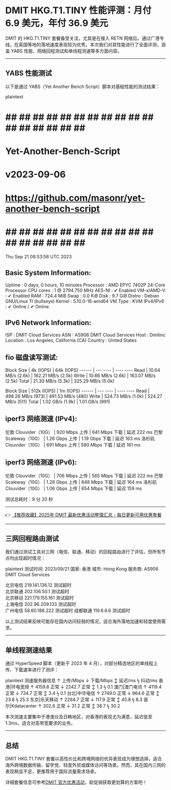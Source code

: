 # DMIT HKG.T1.TINY 性能评测：月付 6.9 美元，年付 36.9 美元

DMIT 的 HKG.T1.TINY 套餐备受关注，尤其是在接入 RETN 网络后，通过广港专线，在英国等地的落地速度表现较为优秀。本次我们对其性能进行了全面评测，涵盖 YABS 性能、网络回程测试和单线程测速等多方面内容。

---

## YABS 性能测试

以下是通过 YABS（Yet Another Bench Script）脚本对基础性能的测试结果：

plaintext
# ## ## ## ## ## ## ## ## ## ## ## ## ## ## ## ## ## #
#              Yet-Another-Bench-Script              #
#                     v2023-09-06                    #
# https://github.com/masonr/yet-another-bench-script #
# ## ## ## ## ## ## ## ## ## ## ## ## ## ## ## ## ## #

Thu Sep 21 08:53:58 UTC 2023

Basic System Information:
---------------------------------
Uptime     : 0 days, 0 hours, 10 minutes
Processor  : AMD EPYC 7402P 24-Core Processor
CPU cores  : 1 @ 2794.750 MHz
AES-NI     : ✔ Enabled
VM-x/AMD-V : ✔ Enabled
RAM        : 724.4 MiB
Swap       : 0.0 KiB
Disk       : 9.7 GiB
Distro     : Debian GNU/Linux 11 (bullseye)
Kernel     : 5.10.0-16-amd64
VM Type    : KVM
IPv4/IPv6  : ✔ Online / ✔ Online

IPv6 Network Information:
---------------------------------
ISP        : DMIT Cloud Services
ASN        : AS906 DMIT Cloud Services
Host       : Dmitinc
Location   : Los Angeles, California (CA)
Country    : United States

fio 磁盘读写测试:
---------------------------------
Block Size | 4k            (IOPS) | 64k           (IOPS)
  ------   | ---            ----  | ----           ---- 
Read       | 10.64 MB/s    (2.6k) | 162.21 MB/s   (2.5k)
Write      | 10.66 MB/s    (2.6k) | 163.07 MB/s   (2.5k)
Total      | 21.30 MB/s    (5.3k) | 325.29 MB/s   (5.0k)

Block Size | 512k          (IOPS) | 1m            (IOPS)
  ------   | ---            ----  | ----           ---- 
Read       | 498.26 MB/s    (973) | 491.53 MB/s    (480)
Write      | 524.73 MB/s   (1.0k) | 524.27 MB/s    (511)
Total      | 1.02 GB/s     (1.9k) | 1.01 GB/s      (991)

iperf3 网络测速 (IPv4):
---------------------------------
伦敦 Clouvider（10G）      | 920 Mbps 上传 | 641 Mbps 下载 | 延迟 222 ms
巴黎 Scaleway（10G）      | 1.26 Gbps 上传 | 1.19 Gbps 下载 | 延迟 163 ms
洛杉矶 Clouvider（10G）  | 691 Mbps 上传 | 580 Mbps 下载 | 延迟 161 ms

iperf3 网络测速 (IPv6):
---------------------------------
伦敦 Clouvider（10G）      | 706 Mbps 上传 | 565 Mbps 下载 | 延迟 222 ms
巴黎 Scaleway（10G）      | 1.28 Gbps 上传 | 848 Mbps 下载 | 延迟 164 ms
洛杉矶 Clouvider（10G）  | 1.06 Gbps 上传 | 654 Mbps 下载 | 延迟 159 ms

测试总耗时：9 分 20 秒


---

👉 [【推荐收藏】2025年 DMIT 最新优惠活动整理汇总 - 每日更新可用优惠套餐](https://bit.ly/dmit_coupon)

---

## 三网回程路由测试

我们通过测试工具对三网（电信、联通、移动）的回程路由进行了评估，但所有节点均出现超时情况：

plaintext
测试时间: 2023/09/21
国家: 香港
城市: Hong Kong
服务商: AS906 DMIT Cloud Services

北京电信 219.141.136.12   测试超时  
北京联通 202.106.50.1     测试超时  
北京移动 221.179.155.161  测试超时  
上海电信 202.96.209.133   测试超时  
广州电信 58.60.188.222    测试超时
成都联通 119.6.6.6        测试超时


以上测试结果反映可能存在国内访问较弱的情况，适合海外落地加速和轻度使用需求。

---

## 单线程测速结果

通过 HyperSpeed 脚本（更新于 2023 年 4 月），对部分精选地区的单线程上传、下载速率进行了测评：

plaintext
测速服务器信息   ↑ 上传/Mbps ↓ 下载/Mbps ↕ 延迟/ms ϟ 抖动/ms
香港|环电宽频    ↑ 4159.8 正常 ↓ 2242.7 正常 ↕ 1.3 ϟ 0.1
澳门|澳门电讯    ↑ 4119.4 正常 ↓ 734.7 正常  ↕ 3.4 ϟ 0.1
台北|中华电信    ↑ 2749.0 正常 ↓ 964.6 正常  ↕ 23.8 ϟ 25.3
东京|乐天移动    ↑ 2264.7 正常 ↓ 117.9 正常  ↕ 45.8 ϟ 8.3
首尔|Kdatacenter ↑  302.6 正常 ↓  31.2 正常  ↕ 38.7 ϟ 30.2


本次测速主要集中于港澳台及日韩地区，对香港的表现尤为满意，延迟低至 1.3ms，适合对高带宽要求的业务。

---

## 总结

DMIT HKG.T1.TINY 套餐以高性价比和跨境网络的优异表现成为理想选择，适合海外跨境数据传输、留学党、轻度外贸或媒体访问等场景。然而，其在国内三网的表现稍显不足，更推荐用于国际流量需求场景。

详细套餐信息可参考[DMIT 官方优惠活动](https://bit.ly/dmit_coupon)，趁促销获取更划算的方案吧！